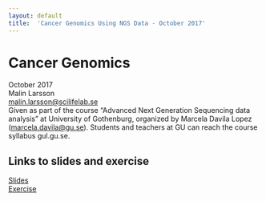 ```yaml
---
layout: default
title:  'Cancer Genomics Using NGS Data - October 2017'
---
```

 
# Cancer Genomics
October 2017  
Malin Larsson  
malin.larsson@scilifelab.se  
Given as part of the course “Advanced Next Generation Sequencing data analysis” at University of Gothenburg, organized by Marcela Davila Lopez (marcela.davila@gu.se). Students and teachers at GU can reach the course syllabus gul.gu.se.  

## Links to slides and exercise
[Slides](slides/cancer_genomics.pdf)    
[Exercise](labs/cancer_exercise)  

